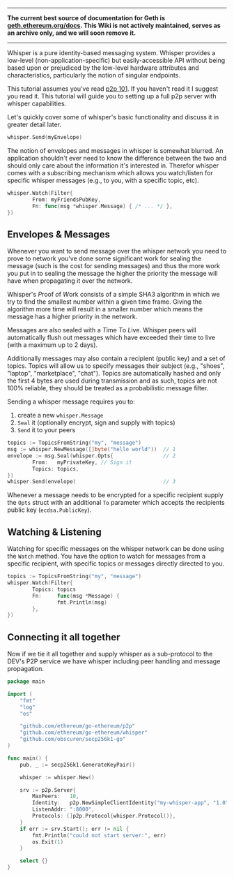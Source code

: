 ***

**The current best source of documentation for Geth is [geth.ethereum.org/docs](https://geth.ethereum.org/docs/). This Wiki is not actively maintained, serves as an archive only, and we will soon remove it.**

***

Whisper is a pure identity-based messaging system. Whisper provides a low-level (non-application-specific) but easily-accessible API without being based upon or prejudiced by the low-level hardware attributes and characteristics, particularly the notion of singular endpoints.

This tutorial assumes you've read [p2p 101](https://github.com/ethereum/go-ethereum/wiki/Peer-to-Peer). If you haven't read it I suggest you read it. This tutorial will guide you to setting up a full p2p server with whisper capabilities.

Let's quickly cover some of whisper's basic functionality and discuss it in greater detail later.

```go
whisper.Send(myEnvelope)
```

The notion of envelopes and messages in whisper is somewhat blurred. An application shouldn't ever need to know the difference between the two and should only care about the information it's interested in. Therefor whisper comes with a subscribing mechanism which allows you watch/listen for specific whisper messages (e.g., to you, with a specific topic, etc).

```go
whisper.Watch(Filter{
        From: myFriendsPubKey,
        Fn: func(msg *whisper.Message) { /* ... */ },
})
```

## Envelopes & Messages

Whenever you want to send message over the whisper network you need to prove to network you've done some significant work for sealing the message (such is the cost for sending messages) and thus the more work you put in to sealing the message the higher the priority the message will have when propagating it over the network.

Whisper's *P*roof *o*f *W*ork consists of a simple SHA3 algorithm in which we try to find the smallest number within a given time frame. Giving the algorithm more time will result in a smaller number which means the message has a higher priority in the network.

Messages are also sealed with a *T*ime *T*o *L*ive. Whisper peers will automatically flush out messages which have exceeded their time to live (with a maximum up to 2 days).

Additionally messages may also contain a recipient (public key) and a set of topics. Topics will allow us to specify messages their subject (e.g., "shoes", "laptop", "marketplace", "chat"). Topics are automatically hashed and only the first 4 bytes are used during transmission and as such, topics are not 100% reliable, they should be treated as a probabilistic message filter.

Sending a whisper message requires you to:

1. create a new `whisper.Message`
2. `Seal` it (optionally encrypt, sign and supply with topics)
3. `Send` it to your peers

```go
topics := TopicsFromString("my", "message")
msg := whisper.NewMessage([]byte("hello world"))  // 1
envelope := msg.Seal(whisper.Opts{                // 2
        From:   myPrivateKey, // Sign it
        Topics: topics,
})
whisper.Send(envelope)                            // 3
```

Whenever a message needs to be encrypted for a specific recipient supply the `Opts` struct with an additional `To` parameter which accepts the recipients public key (`ecdsa.PublicKey`).

## Watching & Listening

Watching for specific messages on the whisper network can be done using the `Watch` method. You have the option to watch for messages from a specific recipient, with specific topics or messages directly directed to you.

```go
topics := TopicsFromString("my", "message")
whisper.Watch(Filter{
        Topics: topics
        Fn:     func(msg *Message) {
                fmt.Println(msg)
        },
})
```

## Connecting it all together

Now if we tie it all together and supply whisper as a sub-protocol to the DEV's P2P service we have whisper including peer handling and message propagation.

```go
package main

import (
	"fmt"
	"log"
	"os"

	"github.com/ethereum/go-ethereum/p2p"
	"github.com/ethereum/go-ethereum/whisper"
	"github.com/obscuren/secp256k1-go"
)

func main() {
	pub, _ := secp256k1.GenerateKeyPair()

	whisper := whisper.New()

	srv := p2p.Server{
		MaxPeers:   10,
		Identity:   p2p.NewSimpleClientIdentity("my-whisper-app", "1.0", "", string(pub)),
		ListenAddr: ":8000",
		Protocols: []p2p.Protocol{whisper.Protocol()},
	}
	if err := srv.Start(); err != nil {
		fmt.Println("could not start server:", err)
		os.Exit(1)
	}

	select {}
}
```